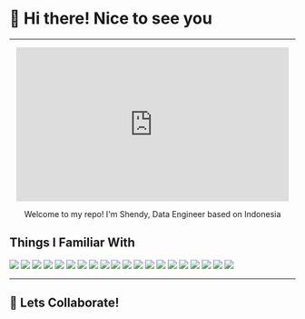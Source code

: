 # 👋 Hi there! Nice to see you

---

<div align="center">
<iframe src="https://giphy.com/embed/Rpl1sod1vCXK0L2SUN" width="480" height="271" style="" frameBorder="0" class="giphy-embed" allowFullScreen></iframe>
<p>
Welcome to my repo!  
I'm Shendy, Data Engineer based on Indonesia
</p>
</div>

## Things I Familiar With

<!-- Core -->
<img src="https://img.shields.io/badge/Python-FFD43B?style=for-the-badge&logo=python&logoColor=blue" />
<img src="https://img.shields.io/badge/Shell_Script-121011?style=for-the-badge&logo=gnu-bash&logoColor=white" />
<img src="https://img.shields.io/badge/Google_Cloud-4285F4?style=for-the-badge&logo=google-cloud&logoColor=white" />
<img src="https://img.shields.io/badge/Docker-2CA5E0?style=for-the-badge&logo=docker&logoColor=white" />
<img src="https://img.shields.io/badge/Airflow-017CEE?style=for-the-badge&logo=Apache%20Airflow&logoColor=white"/>
<img src="https://img.shields.io/badge/GIT-E44C30?style=for-the-badge&logo=git&logoColor=white" />
<img src="https://img.shields.io/badge/GitLab-330F63?style=for-the-badge&logo=gitlab&logoColor=white" />
<img src="https://img.shields.io/badge/MySQL-005C84?style=for-the-badge&logo=mysql&logoColor=white" />
<img src="https://img.shields.io/badge/PostgreSQL-316192?style=for-the-badge&logo=postgresql&logoColor=white" />

<!-- Other but Unrelated -->

<img src="https://img.shields.io/badge/TypeScript-007ACC?style=for-the-badge&logo=typescript&logoColor=white" />
<img src="https://img.shields.io/badge/JavaScript-323330?style=for-the-badge&logo=javascript&logoColor=F7DF1E" />
<img src="https://img.shields.io/badge/HTML5-E34F26?style=for-the-badge&logo=html5&logoColor=white" />

<!-- Python Library -->
<img src="https://img.shields.io/badge/Jupyter-F37626.svg?&style=for-the-badge&logo=Jupyter&logoColor=white" />
<img src="https://img.shields.io/badge/Django-092E20?style=for-the-badge&logo=django&logoColor=green" />
<img src="https://img.shields.io/badge/Flask-000000?style=for-the-badge&logo=flask&logoColor=white" />
<img src="https://img.shields.io/badge/Pandas-2C2D72?style=for-the-badge&logo=pandas&logoColor=white" />
<img src="https://img.shields.io/badge/Numpy-777BB4?style=for-the-badge&logo=numpy&logoColor=white" />
<img src="https://img.shields.io/badge/Plotly-239120?style=for-the-badge&logo=plotly&logoColor=white" />
<img src="https://img.shields.io/badge/scikit_learn-F7931E?style=for-the-badge&logo=scikit-learn&logoColor=white" />
<img src="https://img.shields.io/badge/Streamlit-FF4B4B?style=for-the-badge&logo=Streamlit&logoColor=white" />

---

## 🤙 Lets Collaborate!
